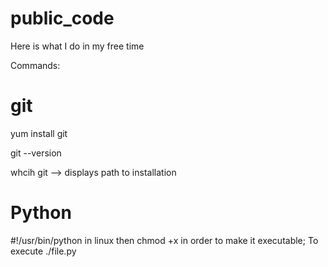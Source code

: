# public_code
Here is what I do in my free time

Commands:
# git
yum install git

git --version

whcih git --> displays path to installation
# Python
#!/usr/bin/python in linux then chmod +x in order to make it executable; To execute ./file.py


